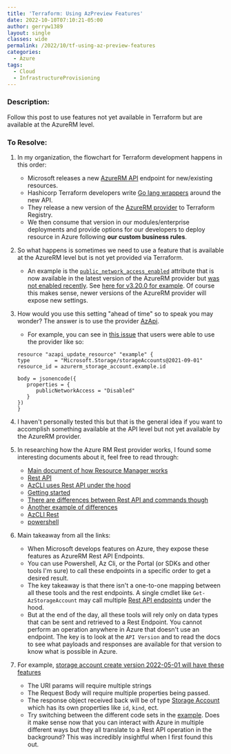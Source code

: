 ```yaml
---
title: 'Terraform: Using AzPreview Features'
date: 2022-10-10T07:10:21-05:00
author: gerryw1389
layout: single
classes: wide
permalink: /2022/10/tf-using-az-preview-features
categories:
  - Azure
tags:
  - Cloud
  - InfrastructureProvisioning
---
```

<!--more-->

### Description:

Follow this post to use features not yet available in Terraform but are available at the AzureRM level.

### To Resolve:

1. In my organization, the flowchart for Terraform development happens in this order:

   - Microsoft releases a new [AzureRM API](https://learn.microsoft.com/en-us/azure/azure-resource-manager/management/overview) endpoint for new/existing resources.
   - Hashicorp Terraform developers write [Go lang wrappers](https://github.com/hashicorp/terraform) around the new API.
   - They release a new version of the [AzureRM provider](https://registry.terraform.io/providers/hashicorp/azurerm/latest) to Terraform Registry.
   - We then consume that version in our modules/enterprise deployments and provide options for our developers to deploy resource in Azure following **our custom business rules**.

1. So what happens is sometimes we need to use a feature that is available at the AzureRM level but is not yet provided via Terraform.

   - An example is the [`public_network_access_enabled`](https://registry.terraform.io/providers/hashicorp/azurerm/latest/docs/resources/storage_account#public_network_access_enabled) attribute that is now available in the latest version of the AzureRM provider but [was not enabled recently](https://automationadmin.com/2022/09/disable-public-access-to-pep). See [here for v3.20.0 for example](https://registry.terraform.io/providers/hashicorp/azurerm/3.20.0/docs/resources/storage_account). Of course this makes sense, newer versions of the AzureRM provider will expose new settings.

1. How would you use this setting "ahead of time" so to speak you may wonder? The answer is to use the provider [AzApi](https://registry.terraform.io/providers/Azure/azapi/latest/docs).

   - For example, you can see in [this issue](https://github.com/hashicorp/terraform-provider-azurerm/issues/16335) that users were able to use the provider like so:

   ```
   resource "azapi_update_resource" "example" {
   type        = "Microsoft.Storage/storageAccounts@2021-09-01"
   resource_id = azurerm_storage_account.example.id

   body = jsonencode({
      properties = {
         publicNetworkAccess = "Disabled"
      }
   })
   }
   ```

1. I haven't personally tested this but that is the general idea if you want to accomplish something available at the API level but not yet available by the AzureRM provider.

1. In researching how the Azure RM Rest provider works, I found some interesting documents about it, feel free to read through:

   - [Main document of how Resource Manager works](https://learn.microsoft.com/en-us/azure/azure-resource-manager/management/overview)
   - [Rest API](https://learn.microsoft.com/en-us/azure/governance/resource-graph/first-query-rest-api)
   - [AzCLI uses Rest API under the hood](https://stackoverflow.com/questions/49291889/does-the-azure-cli-use-the-azure-rest-api)
   - [Getting started](https://learn.microsoft.com/en-us/rest/api/azure/)
   - [There are differences between Rest API and commands though](https://github.com/Azure/azure-cli/issues/7944)
   - [Another example of differences](https://learn.microsoft.com/en-us/answers/questions/730116/is-it-right-that-az-cli-command39s-result-is-diffe.html)
   - [AzCLI Rest](https://learn.microsoft.com/en-us/cli/azure/use-cli-effectively?tabs=bash%2Cbash2#rest-api-commands-az-rest)
   - [powershell](https://devblogs.microsoft.com/scripting/using-the-windows-azure-rest-apis-with-powershell/)

1. Main takeaway from all the links:

   - When Microsoft develops features on Azure, they expose these features as AzureRM Rest API Endpoints.
   - You can use Powershell, Az Cli, or the Portal (or SDKs and other tools I'm sure) to call these endpoints in a specific order to get a desired result.
   - The key takeaway is that there isn't a one-to-one mapping between all these tools and the rest endpoints. A single cmdlet like `Get-AzStorageAccount` may call multiple [Rest API endpoints](https://learn.microsoft.com/en-us/rest/api/storagerp/storage-accounts) under the hood.
   - But at the end of the day, all these tools will rely only on data types that can be sent and retrieved to a Rest Endpoint. You cannot perform an operation anywhere in Azure that doesn't use an endpoint. The key is to look at the `API Version` and to read the docs to see what payloads and responses are available for that version to know what is possible in Azure.

1. For example, [storage account create version 2022-05-01 will have these features](https://learn.microsoft.com/en-us/rest/api/storagerp/storage-accounts/create?tabs=HTTP)
   - The URI params will require multiple strings
   - The Request Body will require multiple properties being passed.
   - The response object received back will be of type [Storage Account](https://learn.microsoft.com/en-us/rest/api/storagerp/storage-accounts/create?tabs=HTTP#storageaccount) which has its own properties like `id`, `kind`, ect.
   - Try switching between the different code sets in the [example](https://learn.microsoft.com/en-us/rest/api/storagerp/storage-accounts/create?tabs=HTTP#storageaccountcreate). Does it make sense now that you can interact with Azure in multiple different ways but they all translate to a Rest API operation in the background? This was incredibly insightful when I first found this out.
